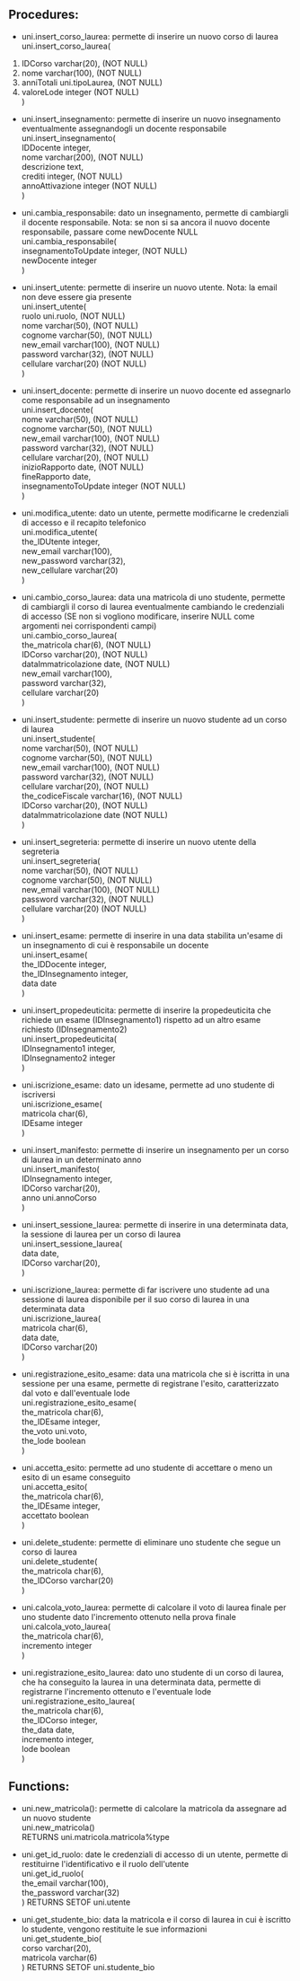 ## Procedures:
- uni.insert_corso_laurea: permette di inserire un nuovo corso di laurea  
uni.insert_corso_laurea(  
1. IDCorso varchar(20), (NOT NULL)  
2. nome varchar(100), (NOT NULL)  
3. anniTotali uni.tipoLaurea, (NOT NULL)  
4. valoreLode integer (NOT NULL)  
)

- uni.insert_insegnamento: permette di inserire un nuovo insegnamento eventualmente assegnandogli un docente responsabile  
uni.insert_insegnamento(  
    IDDocente integer,   
    nome varchar(200), (NOT NULL)  
    descrizione text,   
    crediti integer, (NOT NULL)  
    annoAttivazione integer (NOT NULL)  
)

- uni.cambia_responsabile: dato un insegnamento, permette di cambiargli il docente responsabile. Nota: se non si sa ancora il nuovo docente responsabile, passare come newDocente NULL   
uni.cambia_responsabile(  
    insegnamentoToUpdate integer, (NOT NULL)  
    newDocente integer   
)

- uni.insert_utente: permette di inserire un nuovo utente. Nota: la email non deve essere gia presente  
uni.insert_utente(  
    ruolo uni.ruolo, (NOT NULL)  
    nome varchar(50), (NOT NULL)  
    cognome varchar(50), (NOT NULL)  
    new_email varchar(100), (NOT NULL)  
    password varchar(32), (NOT NULL)  
    cellulare varchar(20) (NOT NULL)  
)  

- uni.insert_docente: permette di inserire un nuovo docente ed assegnarlo come responsabile ad un insegnamento  
uni.insert_docente(  
    nome varchar(50), (NOT NULL)  
    cognome varchar(50), (NOT NULL)  
    new_email varchar(100), (NOT NULL)  
    password varchar(32), (NOT NULL)  
    cellulare varchar(20), (NOT NULL)  
    inizioRapporto date, (NOT NULL)  
    fineRapporto date,  
    insegnamentoToUpdate integer (NOT NULL)  
) 

- uni.modifica_utente: dato un utente, permette modificarne le credenziali di accesso e il recapito telefonico  
uni.modifica_utente(  
    the_IDUtente integer,   
    new_email varchar(100),   
    new_password varchar(32),   
    new_cellulare varchar(20)  
)

- uni.cambio_corso_laurea: data una matricola di uno studente, permette di cambiargli il corso di laurea eventualmente cambiando le credenziali di accesso (SE non si vogliono modificare, inserire NULL come argomenti nei corrispondenti campi)  
uni.cambio_corso_laurea(  
    the_matricola char(6), (NOT NULL)  
    IDCorso varchar(20), (NOT NULL)  
    dataImmatricolazione date, (NOT NULL)  
    new_email varchar(100),   
    password varchar(32),   
    cellulare varchar(20)  
)

- uni.insert_studente: permette di inserire un nuovo studente ad un corso di laurea  
uni.insert_studente(  
    nome varchar(50), (NOT NULL)  
    cognome varchar(50), (NOT NULL)  
    new_email varchar(100), (NOT NULL)  
    password varchar(32), (NOT NULL)  
    cellulare varchar(20), (NOT NULL)  
    the_codiceFiscale varchar(16), (NOT NULL)  
    IDCorso varchar(20), (NOT NULL)  
    dataImmatricolazione date (NOT NULL)  
) 

- uni.insert_segreteria: permette di inserire un nuovo utente della segreteria  
uni.insert_segreteria(  
    nome varchar(50), (NOT NULL)  
    cognome varchar(50), (NOT NULL)  
    new_email varchar(100), (NOT NULL)  
    password varchar(32), (NOT NULL)  
    cellulare varchar(20) (NOT NULL)  
) 

- uni.insert_esame: permette di inserire in una data stabilita un'esame di un insegnamento di cui è responsabile un docente  
uni.insert_esame(  
    the_IDDocente integer,   
    the_IDInsegnamento integer,   
    data date  
)

- uni.insert_propedeuticita: permette di inserire la propedeuticita che richiede un esame (IDInsegnamento1) rispetto ad un altro esame richiesto (IDInsegnamento2)  
uni.insert_propedeuticita(  
    IDInsegnamento1 integer,   
    IDInsegnamento2 integer  
)

- uni.iscrizione_esame: dato un idesame, permette ad uno studente di iscriversi  
uni.iscrizione_esame(  
    matricola char(6),   
    IDEsame integer  
)

- uni.insert_manifesto: permette di inserire un insegnamento per un corso di laurea in un determinato anno   
uni.insert_manifesto(  
    IDInsegnamento integer,   
    IDCorso varchar(20),   
    anno uni.annoCorso  
)

- uni.insert_sessione_laurea: permette di inserire in una determinata data, la sessione di laurea per un corso di laurea  
uni.insert_sessione_laurea(  
    data date,   
    IDCorso varchar(20),   
)

- uni.iscrizione_laurea: permette di far iscrivere uno studente ad una sessione di laurea disponibile per il suo corso di laurea in una determinata data  
uni.iscrizione_laurea(  
    matricola char(6),   
    data date,   
    IDCorso varchar(20)  
)

- uni.registrazione_esito_esame: data una matricola che si è iscritta in una sessione per una esame, permette di registrane l'esito, caratterizzato dal voto e dall'eventuale lode  
uni.registrazione_esito_esame(  
    the_matricola char(6),   
    the_IDEsame integer,   
    the_voto uni.voto,   
    the_lode boolean  
)

- uni.accetta_esito: permette ad uno studente di accettare o meno un esito di un esame conseguito  
uni.accetta_esito(  
    the_matricola char(6),   
    the_IDEsame integer,   
    accettato boolean  
)

- uni.delete_studente: permette di eliminare uno studente che segue un corso di laurea  
uni.delete_studente(  
    the_matricola char(6),   
    the_IDCorso varchar(20)  
)

- uni.calcola_voto_laurea: permette di calcolare il voto di laurea finale per uno studente dato l'incremento ottenuto nella prova finale  
uni.calcola_voto_laurea(  
    the_matricola char(6),   
    incremento integer  
)

- uni.registrazione_esito_laurea: dato uno studente di un corso di laurea, che ha conseguito la laurea in una determinata data, permette di registrarne l'incremento ottenuto e l'eventuale lode    
uni.registrazione_esito_laurea(  
    the_matricola char(6),   
    the_IDCorso integer,   
    the_data date,   
    incremento integer,   
    lode boolean  
)

## Functions:
- uni.new_matricola(): permette di calcolare la matricola da assegnare ad un nuovo studente   
uni.new_matricola()   
    RETURNS uni.matricola.matricola%type  

- uni.get_id_ruolo: date le credenziali di accesso di un utente, permette di restituirne l'identificativo e il ruolo dell'utente   
uni.get_id_ruolo(  
    the_email varchar(100),   
    the_password varchar(32)  
)   RETURNS SETOF uni.utente  

- uni.get_studente_bio: data la matricola e il corso di laurea in cui è iscritto lo studente, vengono restituite le sue informazioni   
uni.get_studente_bio(  
    corso varchar(20),   
    matricola varchar(6)  
)   RETURNS SETOF uni.studente_bio  
